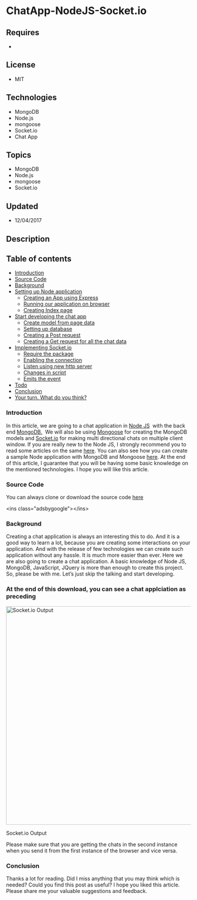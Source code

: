# ChatApp-NodeJS-Socket.io
## Requires
- 
## License
- MIT
## Technologies
- MongoDB
- Node.js
- mongoose
- Socket.io
- Chat App
## Topics
- MongoDB
- Node.js
- mongoose
- Socket.io
## Updated
- 12/04/2017
## Description

<div class="fx-toc x_fx-toc-id-12595">
<h2 class="fx-toc-title">Table of contents</h2>
<ul class="fx-toc-list x_level-1">
<li><a href="http://sibeeshpassion.com/?p=12595#introduction">Introduction</a> </li><li><a href="http://sibeeshpassion.com/?p=12595#source-code">Source Code</a> </li><li><a href="http://sibeeshpassion.com/?p=12595#background">Background</a> </li><li><a href="http://sibeeshpassion.com/?p=12595#setting-up-node-application">Setting up Node application</a>
<ul class="toc-even x_level-2">
<li><a href="http://sibeeshpassion.com/?p=12595#creating-an-app-using-express">Creating an App using Express</a>
</li><li><a href="http://sibeeshpassion.com/?p=12595#running-our-application-on-browser">Running our application on browser</a>
</li><li><a href="http://sibeeshpassion.com/?p=12595#creating-index-page">Creating Index page</a>
</li></ul>
</li><li><a href="http://sibeeshpassion.com/?p=12595#start-developing-the-chat-app">Start developing the chat app</a>
<ul class="toc-even x_level-2">
<li><a href="http://sibeeshpassion.com/?p=12595#create-model-from-page-data">Create model from page data</a>
</li><li><a href="http://sibeeshpassion.com/?p=12595#setting-up-database">Setting up database</a>
</li><li><a href="http://sibeeshpassion.com/?p=12595#creating-a-post-request">Creating a Post request</a>
</li><li><a href="http://sibeeshpassion.com/?p=12595#creating-a-get-request-for-all-the-chat-data">Creating a Get request for all the chat data</a>
</li></ul>
</li><li><a href="http://sibeeshpassion.com/?p=12595#implementing-socket-io">Implementing Socket.io</a>
<ul class="toc-even x_level-2">
<li><a href="http://sibeeshpassion.com/?p=12595#require-the-package">Require the package</a>
</li><li><a href="http://sibeeshpassion.com/?p=12595#enabling-the-connection">Enabling the connection</a>
</li><li><a href="http://sibeeshpassion.com/?p=12595#listen-using-new-http-server">Listen using new http server</a>
</li><li><a href="http://sibeeshpassion.com/?p=12595#changes-in-script">Changes in script</a>
</li><li><a href="http://sibeeshpassion.com/?p=12595#emits-the-event">Emits the event</a>
</li></ul>
</li><li><a href="http://sibeeshpassion.com/?p=12595#todo">Todo</a> </li><li><a href="http://sibeeshpassion.com/?p=12595#conclusion">Conclusion</a> </li><li><a href="http://sibeeshpassion.com/?p=12595#your-turn-what-do-you-think">Your turn. What do you think?</a>
</li></ul>
</div>
<h3><span id="introduction">Introduction</span></h3>
<p>In this article, we are going to a chat application in&nbsp;<a href="http://sibeeshpassion.com/category/Node-JS/">Node JS</a>&nbsp; with the back end&nbsp;<a href="http://sibeeshpassion.com/category/MongoDB">MongoDB.</a>&nbsp; We will also be using&nbsp;<a href="http://sibeeshpassion.com/tag/Mongoose/">Mongoose</a>&nbsp;for
 creating the MongoDB models and&nbsp;<a href="http://sibeeshpassion.com/tag/Socket.io/">Socket.io</a>&nbsp;for making multi directional chats on multiple client window. If you are really new to the Node JS, I strongly recommend you to read some articles on
 the same&nbsp;<a href="http://sibeeshpassion.com/category/Node-JS/">here</a>. You can also see how you can create a sample Node application with MongoDB and Mongoose&nbsp;<a href="http://sibeeshpassion.com/using-mongodb-on-node-js-application-using-mongoose/">here</a>.&nbsp;At
 the end of this article, I guarantee that you will be having some basic knowledge on the mentioned technologies. I hope you will like this article.</p>
<h3><span id="source-code">Source Code</span></h3>
<p>You can always clone or download the source code&nbsp;<a href="https://code.msdn.microsoft.com/Node-MongoDB-Mongoose-40fc3ad4">here</a></p>
<div class="code-block x_code-block-1">&lt;ins class=&quot;adsbygoogle&quot;&gt;&lt;/ins&gt;</div>
<h3><span id="background">Background</span></h3>
<p>Creating a chat application is always an interesting this to do. And it is a good way to learn a lot, because you are creating some interactions on your application. And with the release of few technologies we can create such application without any hassle.
 It is much more easier than ever. Here we are also going to create a chat application. A basic knowledge of Node JS, MongoDB, JavaScript, JQuery is more than enough to create this project. So, please be with me. Let&rsquo;s just skip the talking and start
 developing.</p>
<h3>At the end of this download, you can see a chat applciation as preceding</h3>
<div class="wp-caption x_alignnone" id="attachment_12598"><a href="http://sibeeshpassion.com/wp-content/uploads/2017/12/Socket.io-Output-e1512388473997.png"><img class="size-full x_wp-image-12598" src="-socket.io-output-e1512388473997.png" alt="Socket.io Output" width="634" height="596"></a>
<p class="wp-caption-text">Socket.io Output</p>
</div>
<p>Please make sure that you are getting the chats in the second instance when you send it from the first instance of the browser and vice versa.</p>
<h3>Conclusion</h3>
<p>Thanks a lot for reading. Did I miss anything that you may think which is needed? Could you find this post as useful? I hope you liked this article. Please share me your valuable suggestions and feedback.</p>

